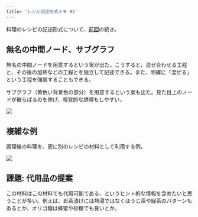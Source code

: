 ```yaml
---
title: 'レシピ記述形式メモ #2'
---
```

料理のレシピの記述形式について、[前回](https://r7kamura.com/articles/2022-05-13-mermaid-recipe-memo)の続き。

無名の中間ノード、サブグラフ
--------------

無名の中間ノードを用意するという案が出た。こうすると、混ぜ合わせる工程と、その後の加熱などの工程とを独立して記述できる。また、明確に「混ぜる」という工程を強調することもできる。

サブグラフ（黄色い背景色の部分）を用意するという案も出た。見た目上のノードが散らばるのを防げ、視覚的な誘導もしやすい。

![](https://lh6.googleusercontent.com/brYRf0ASQapsb49Z80UWmcb6Ids5gqu_TQ956bU8QuD7sjTIBhvo8SmCfnPipIiXbaHGiUVgTKBQW0K8cUdlzMu-JYjQslwN_a4N4DoFoR5Nez5PLvqScU_LN554CnS86Tri2FoZKyr3y2QDu-yoZw)

複雑な例
----

調理後の料理を、更に別のレシピの材料として利用する例。

![](https://lh3.googleusercontent.com/SQ4-lpqhch_E0dmFX0Pcl0DcEYK5drS4UeaVJe0l_DdMCqDe6_xYxCrPAqjRWsUbzazhbJUcaG6Dvh6mXaElEftS30CXUmHg4zQ2BSMevoOECKpHYIiFRmZsbMjRawWkBpfGvdpMghdaosdRHJi9vA)

課題: 代用品の提案
----------

この材料はこの材料でも代用可能である、というヒント的な情報を含めたいと思うことが多い。例えば、お茶漬けには熱湯ではなくほうじ茶や緑茶のパターンもあるとか、オリゴ糖は蜂蜜や砂糖でも良いとか。
